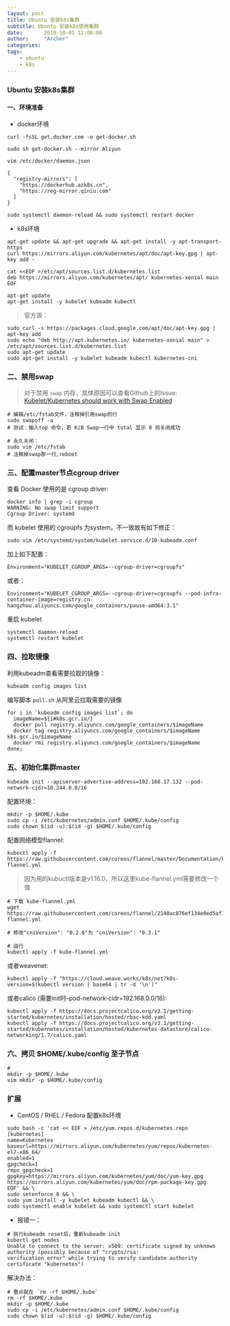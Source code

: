 ```yaml
---
layout: post
title: Ubuntu 安装k8s集群
subtitle: Ubuntu 安装k8s使用集群
date:       2019-10-01 12:00:00
author:     "Archer"
categories: 
tags:
    - ubuntu
    - k8s
---
```


### Ubuntu 安装k8s集群

#### 一、环境准备
- docker环境
```text
curl -fsSL get.docker.com -o get-docker.sh

sudo sh get-docker.sh --mirror Aliyun
```

```text
vim /etc/docker/daemon.json
```

```text
{
  "registry-mirrors": [
    "https://dockerhub.azk8s.cn",
    "https://reg-mirror.qiniu.com"
  ]
}
```

```text
sudo systemctl daemon-reload && sudo systemctl restart docker
```
- k8s环境
```text
apt-get update && apt-get upgrade && apt-get install -y apt-transport-https
curl https://mirrors.aliyun.com/kubernetes/apt/doc/apt-key.gpg | apt-key add - 

cat <<EOF >/etc/apt/sources.list.d/kubernetes.list
deb https://mirrors.aliyun.com/kubernetes/apt/ kubernetes-xenial main
EOF  

apt-get update
apt-get install -y kubelet kubeadm kubectl
```

> 官方源：
```text
sudo curl -s https://packages.cloud.google.com/apt/doc/apt-key.gpg | apt-key add 
sudo echo "deb http://apt.kubernetes.io/ kubernetes-xenial main" > /etc/apt/sources.list.d/kubernetes.list
sudo apt-get update
sudo apt-get install -y kubelet kubeadm kubectl kubernetes-cni
```

### 二、禁用swap
> 对于禁用 `swap` 内存，具体原因可以查看Github上的Issue: [Kubelet/Kubernetes should work with Swap Enabled](https://link.juejin.im/?target=https%3A%2F%2Fgithub.com%2Fkubernetes%2Fkubernetes%2Fissues%2F53533)

```text
# 编辑/etc/fstab文件，注释掉引用swap的行
sudo swapoff -a
# 测试：输入top 命令，若 KiB Swap一行中 total 显示 0 则关闭成功

# 永久关闭：
sudo vim /etc/fstab
# 注释掉swap那一行,reboot
```

### 三、配置master节点cgroup driver
查看 Docker 使用的是 cgroup driver:
 ```text
docker info | grep -i cgroup
WARNING: No swap limit support
Cgroup Driver: systemd
```

而 kubelet 使用的 cgroupfs 为system，不一致故有如下修正：
```text
sudo vim /etc/systemd/system/kubelet.service.d/10-kubeadm.conf
```

加上如下配置：
```text
Environment="KUBELET_CGROUP_ARGS=--cgroup-driver=cgroupfs"
```

或者：
```text
Environment="KUBELET_CGROUP_ARGS=--cgroup-driver=cgroupfs --pod-infra-container-image=registry.cn-hangzhou.aliyuncs.com/google_containers/pause-amd64:3.1"
```

重启 kubelet
```text
systemctl daemon-reload
systemctl restart kubelet
```

### 四、拉取镜像

利用kubeadm查看需要拉取的镜像：
```text
kubeadm config images list
```

编写脚本 `pull.sh` 从阿里云拉取需要的镜像
```text
for i in `kubeadm config images list`; do 
  imageName=${i#k8s.gcr.io/}
  docker pull registry.aliyuncs.com/google_containers/$imageName
  docker tag registry.aliyuncs.com/google_containers/$imageName k8s.gcr.io/$imageName
  docker rmi registry.aliyuncs.com/google_containers/$imageName
done;
```

### 五、初始化集群master
```text
kubeadm init --apiserver-advertise-address=192.168.17.132 --pod-network-cidr=10.244.0.0/16
```

配置环境：
```text
mkdir -p $HOME/.kube
sudo cp -i /etc/kubernetes/admin.conf $HOME/.kube/config
sudo chown $(id -u):$(id -g) $HOME/.kube/config
```

配置网络模型flannel:
```text
kubectl apply -f https://raw.githubusercontent.com/coreos/flannel/master/Documentation/kube-flannel.yml
```
> 因为用的kubuctl版本是v1.16.0，所以这里kube-flannel.yml需要修改一个值
```text
# 下载 kube-flannel.yml
wget https://raw.githubusercontent.com/coreos/flannel/2140ac876ef134e0ed5af15c65e414cf26827915/Documentation/kube-flannel.yml

# 修改"cniVersion": "0.2.0"为 "cniVersion": "0.3.1"

# 运行
kubectl apply -f kube-flannel.yml
```


或者weavenet:
```text
kubectl apply -f "https://cloud.weave.works/k8s/net?k8s-version=$(kubectl version | base64 | tr -d '\n')"
```

或者calico (需要init时–pod-network-cidr=192.168.0.0/16):
```text
kubectl apply -f https://docs.projectcalico.org/v3.1/getting-started/kubernetes/installation/hosted/rbac-kdd.yaml
kubectl apply -f https://docs.projectcalico.org/v3.1/getting-started/kubernetes/installation/hosted/kubernetes-datastore/calico-networking/1.7/calico.yaml
```

### 六、拷贝 $HOME/.kube/config 至子节点
```text
# 
mkdir -p $HOME/.kube
vim mkdir -p $HOME/.kube/config
```

### 扩展
- CentOS / RHEL / Fedora 配置k8s环境
```text
sudo bash -c 'cat << EOF > /etc/yum.repos.d/kubernetes.repo
[kubernetes]
name=Kubernetes
baseurl=https://mirrors.aliyun.com/kubernetes/yum/repos/kubernetes-el7-x86_64/
enabled=1
gpgcheck=1
repo_gpgcheck=1
gpgkey=https://mirrors.aliyun.com/kubernetes/yum/doc/yum-key.gpg https://mirrors.aliyun.com/kubernetes/yum/doc/rpm-package-key.gpg
EOF' && \
sudo setenforce 0 && \
sudo yum install -y kubelet kubeadm kubectl && \
sudo systemctl enable kubelet && sudo systemctl start kubelet
```

- 报错一：
```text
# 执行kubeadm reset后，重新kubeadm init
kubectl get nodes 
Unable to connect to the server: x509: certificate signed by unknown authority (possibly because of "crypto/rsa: 
verification error" while trying to verify candidate authority certificate "kubernetes")
```

解决办法：
```text
# 重点就在 `rm -rf $HOME/.kube`
rm -rf $HOME/.kube
mkdir -p $HOME/.kube
sudo cp -i /etc/kubernetes/admin.conf $HOME/.kube/config
sudo chown $(id -u):$(id -g) $HOME/.kube/config
```